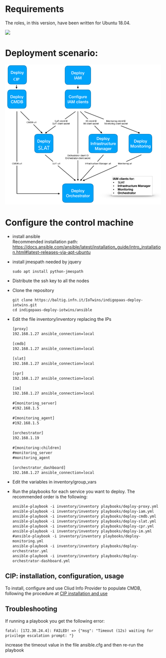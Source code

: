 # Requirements

The roles, in this version, have been written for Ubuntu 18.04.

![](https://img.shields.io/badge/tested%20with-ansible%202.8.6-green.svg)

# Deployment scenario:

![](doc/images/paas_deployment_schema.png)

# Configure the control machine

- install ansible <br>Recommended installation path: https://docs.ansible.com/ansible/latest/installation_guide/intro_installation.html#latest-releases-via-apt-ubuntu

- install jmespath needed by jquery
  ````
  sudo apt install python-jmespath
  ````

- Distribute the ssh key to all the nodes

- Clone the repository
  ````
  git clone https://baltig.infn.it/IoTwins/indigopaas-deploy-iotwins.git
  cd indigopaas-deploy-iotwins/ansible
  ````

- Edit the file inventory/inventory replacing the IPs

  ````
  [proxy]
  192.168.1.27 ansible_connection=local

  [cmdb]
  192.168.1.27 ansible_connection=local

  [slat]
  192.168.1.27 ansible_connection=local

  [cpr]
  192.168.1.27 ansible_connection=local

  [im]
  192.168.1.27 ansible_connection=local

  #[monitoring_server]
  #192.168.1.5

  #[monitoring_agent]
  #192.168.1.5

  [orchestrator]
  192.168.1.19

  #[monitoring:children]
  #monitoring_server
  #monitoring_agent

  [orchestrator_dashboard]
  192.168.1.27 ansible_connection=local
  ````

- Edit the variables in inventory/group_vars

- Run the playbooks for each service you want to deploy. 
  The recommended order is the following:
  ````
  ansible-playbook -i inventory/inventory playbooks/deploy-proxy.yml
  ansible-playbook -i inventory/inventory playbooks/deploy-iam.yml
  ansible-playbook -i inventory/inventory playbooks/deploy-cmdb.yml
  ansible-playbook -i inventory/inventory playbooks/deploy-slat.yml
  ansible-playbook -i inventory/inventory playbooks/deploy-cpr.yml
  ansible-playbook -i inventory/inventory playbooks/deploy-im.yml
  #ansible-playbook -i inventory/inventory playbooks/deploy-monitoring.yml
  ansible-playbook -i inventory/inventory playbooks/deploy-orchestrator.yml
  ansible-playbook -i inventory/inventory playbooks/deploy-orchestrator-dashboard.yml
  ````


## CIP: installation, configuration, usage

To install, configure and use Cliud Info Provider to populate CMDB, following the procedure at [CIP installation and use](https://baltig.infn.it/IoTwins/indigopaas-deploy-iotwins/-/blob/main/ansible/roles/cip/README.md) 

## Troubleshooting

If running a playbook you get the following error:

```
fatal: [172.30.24.4]: FAILED! => {"msg": "Timeout (12s) waiting for privilege escalation prompt: "}
```

increase the timeout value in the file ansible.cfg and then re-run the playbook




  
